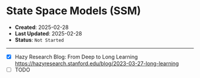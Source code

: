 # State Space Models (SSM)

- **Created**: 2025-02-28
- **Last Updated**: 2025-02-28
- **Status**: `Not Started`

---

- [X] Hazy Research Blog: From Deep to Long Learning <https://hazyresearch.stanford.edu/blog/2023-03-27-long-learning>
- [ ] TODO
